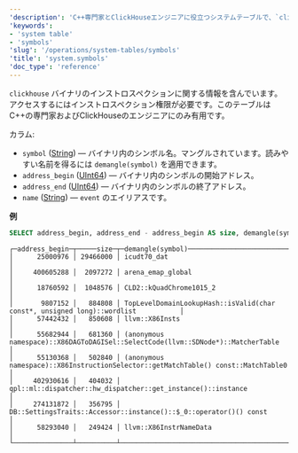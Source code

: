 ```yaml
---
'description': 'C++専門家とClickHouseエンジニアに役立つシステムテーブルで、`clickhouse`バイナリのイントロスペクションに関する情報を含んでいます。'
'keywords':
- 'system table'
- 'symbols'
'slug': '/operations/system-tables/symbols'
'title': 'system.symbols'
'doc_type': 'reference'
---
```


`clickhouse` バイナリのインストロスペクションに関する情報を含んでいます。アクセスするにはインストロスペクション権限が必要です。このテーブルはC++の専門家およびClickHouseのエンジニアにのみ有用です。

カラム:

- `symbol` ([String](../../sql-reference/data-types/string.md)) — バイナリ内のシンボル名。マングルされています。読みやすい名前を得るには `demangle(symbol)` を適用できます。
- `address_begin` ([UInt64](../../sql-reference/data-types/int-uint.md)) — バイナリ内のシンボルの開始アドレス。
- `address_end` ([UInt64](../../sql-reference/data-types/int-uint.md)) — バイナリ内のシンボルの終了アドレス。
- `name` ([String](../../sql-reference/data-types/string.md)) — `event` のエイリアスです。

**例**

```sql
SELECT address_begin, address_end - address_begin AS size, demangle(symbol) FROM system.symbols ORDER BY size DESC LIMIT 10
```

```text
┌─address_begin─┬─────size─┬─demangle(symbol)──────────────────────────────────────────────────────────────────┐
│      25000976 │ 29466000 │ icudt70_dat                                                                       │
│     400605288 │  2097272 │ arena_emap_global                                                                 │
│      18760592 │  1048576 │ CLD2::kQuadChrome1015_2                                                           │
│       9807152 │   884808 │ TopLevelDomainLookupHash::isValid(char const*, unsigned long)::wordlist           │
│      57442432 │   850608 │ llvm::X86Insts                                                                    │
│      55682944 │   681360 │ (anonymous namespace)::X86DAGToDAGISel::SelectCode(llvm::SDNode*)::MatcherTable   │
│      55130368 │   502840 │ (anonymous namespace)::X86InstructionSelector::getMatchTable() const::MatchTable0 │
│     402930616 │   404032 │ qpl::ml::dispatcher::hw_dispatcher::get_instance()::instance                      │
│     274131872 │   356795 │ DB::SettingsTraits::Accessor::instance()::$_0::operator()() const                 │
│      58293040 │   249424 │ llvm::X86InstrNameData                                                            │
└───────────────┴──────────┴───────────────────────────────────────────────────────────────────────────────────┘
```
